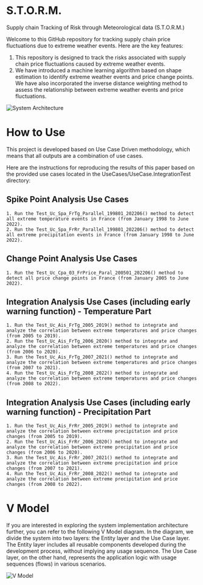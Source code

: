 # S.T.O.R.M.
Supply chain Tracking of Risk through Meteorological data (S.T.O.R.M.)

Welcome to this GitHub repository for tracking supply chain price fluctuations due to extreme weather events. Here are the key features:

1. This repository is designed to track the risks associated with supply chain price fluctuations caused by extreme weather events.
2. We have introduced a machine learning algorithm based on shape estimation to identify extreme weather events and price change points. We have also incorporated the inverse distance weighting method to assess the relationship between extreme weather events and price fluctuations.

![System Architecture](https://github.com/wisdomlin/STORM/blob/main/Figures/01_SystemArchitecture.png)

# How to Use
This project is developed based on Use Case Driven methodology, which means that all outputs are a combination of use cases.

Here are the instructions for reproducing the results of this paper based on the provided use cases located in the UseCases/UseCase.IntegrationTest directory:

## Spike Point Analysis Use Cases
```
1. Run the Test_Uc_Spa_FrTg_Parallel_199801_202206() method to detect all extreme temperature events in France (from January 1998 to June 2022).
2. Run the Test_Uc_Spa_FrRr_Parallel_199801_202206() method to detect all extreme precipitation events in France (from January 1998 to June 2022).
```
## Change Point Analysis Use Cases
```
1. Run the Test_Uc_Cpa_03_FrPrice_Paral_200501_202206() method to detect all price change points in France (from January 2005 to June 2022).
```
## Integration Analysis Use Cases (including early warning function) - Temperature Part
```
1. Run the Test_Uc_Ais_FrTg_2005_2019() method to integrate and analyze the correlation between extreme temperatures and price changes (from 2005 to 2019).
2. Run the Test_Uc_Ais_FrTg_2006_2020() method to integrate and analyze the correlation between extreme temperatures and price changes (from 2006 to 2020).
3. Run the Test_Uc_Ais_FrTg_2007_2021() method to integrate and analyze the correlation between extreme temperatures and price changes (from 2007 to 2021).
4. Run the Test_Uc_Ais_FrTg_2008_2022() method to integrate and analyze the correlation between extreme temperatures and price changes (from 2008 to 2022).
```
## Integration Analysis Use Cases (including early warning function) - Precipitation Part
```
1. Run the Test_Uc_Ais_FrRr_2005_2019() method to integrate and analyze the correlation between extreme precipitation and price changes (from 2005 to 2019).
2. Run the Test_Uc_Ais_FrRr_2006_2020() method to integrate and analyze the correlation between extreme precipitation and price changes (from 2006 to 2020).
3. Run the Test_Uc_Ais_FrRr_2007_2021() method to integrate and analyze the correlation between extreme precipitation and price changes (from 2007 to 2021).
4. Run the Test_Uc_Ais_FrRr_2008_2022() method to integrate and analyze the correlation between extreme precipitation and price changes (from 2008 to 2022).
```
# V Model
If you are interested in exploring the system implementation architecture further, you can refer to the following V Model diagram. In the diagram, we divide the system into two layers: the Entity layer and the Use Case layer. The Entity layer includes all reusable components developed during the development process, without implying any usage sequence. The Use Case layer, on the other hand, represents the application logic with usage sequences (flows) in various scenarios.

![V Model](https://github.com/wisdomlin/STORM/blob/main/Figures/02_V_Model.png)
